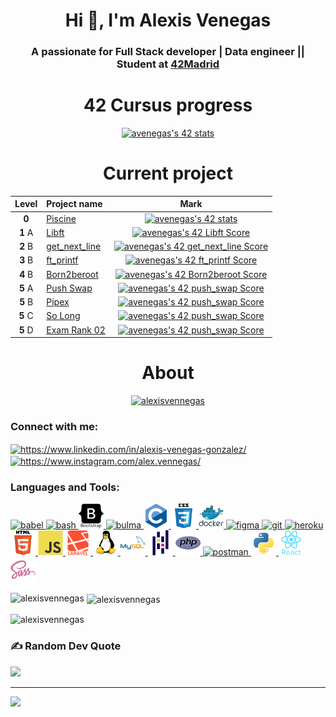 <h1 align="center">Hi 👋, I'm Alexis Venegas</h1>
<h3 align="center">A passionate for Full Stack developer | Data engineer || Student at  <a href="https://www.42madrid.com/" align="center">42Madrid</a> </h3>

<h1 align="center">42 Cursus progress</h1>
<p align="center">
  <a href="https://github.com/oakoudad/badge42"><img src="https://badge.mediaplus.ma/greenbinary/avenegas?42Network=off&UM6P=off" alt="avenegas's 42 stats" /></a>
<h1 align="center">Current project</h1>

| Level | Project name | Mark |
|:-----:|:-------------|:----:|
| **0**  | [Piscine](https://github.com/AlexisVennegas/42Cursus-Progress/tree/main/piscine) | [![avenegas's 42 stats](https://badge42.vercel.app/api/v2/clfpu75wh007307lfao8al8hp/stats?cursusId=9&coalitionId=piscine)](https://github.com/JaeSeoKim/badge42)
| **1** A | [Libft](https://github.com/AlexisVennegas/42Cursus-Progress/tree/main/Libft) | [![avenegas's 42 Libft Score](https://badge42.vercel.app/api/v2/clfpu75wh007307lfao8al8hp/project/3017676)](https://github.com/JaeSeoKim/badge42)
| **2** B | [get_next_line](https://github.com/AlexisVennegas/42Cursus-Progress/tree/main/Libft) | [![avenegas's 42 get_next_line Score](https://badge42.vercel.app/api/v2/clfpu75wh007307lfao8al8hp/project/3052668)](https://github.com/JaeSeoKim/badge42)
| **3** B | [ft_printf](https://github.com/AlexisVennegas/42Cursus-Progress/tree/main/Libft) | [![avenegas's 42 ft_printf Score](https://badge42.vercel.app/api/v2/clfpu75wh007307lfao8al8hp/project/3066239)](https://github.com/JaeSeoKim/badge42)
| **4** B | [Born2beroot](https://github.com/AlexisVennegas/42Cursus-Progress/tree/main/Libft) | [![avenegas's 42 Born2beroot Score](https://badge42.vercel.app/api/v2/clfpu75wh007307lfao8al8hp/project/3074359)](https://github.com/JaeSeoKim/badge42)
| **5** A | [Push Swap](https://github.com/AlexisVennegas/42Cursus-Progress/tree/main/Libft) |[![avenegas's 42 push_swap Score](https://badge42.vercel.app/api/v2/clfpu75wh007307lfao8al8hp/project/3094177)](https://github.com/JaeSeoKim/badge42)
| **5** B | [Pipex](https://github.com/AlexisVennegas/42Cursus-Progress/tree/main/Libft) |[![avenegas's 42 push_swap Score](https://badge42.vercel.app/api/v2/clfpu75wh007307lfao8al8hp/project/3094177)](https://github.com/JaeSeoKim/badge42)
| **5** C | [So Long](https://github.com/AlexisVennegas/42Cursus-Progress/tree/main/Libft) |[![avenegas's 42 push_swap Score](https://badge42.vercel.app/api/v2/clfpu75wh007307lfao8al8hp/project/3094177)](https://github.com/JaeSeoKim/badge42)
| **5** D | [Exam Rank 02](https://github.com/AlexisVennegas/42Cursus-Progress/tree/main/Libft) |[![avenegas's 42 push_swap Score](https://badge42.vercel.app/api/v2/clfpu75wh007307lfao8al8hp/project/3094177)](https://github.com/JaeSeoKim/badge42)

  
<h1 align="center"> About </h1>

<p align="center">
  <a href="https://github.com/ryo-ma/github-profile-trophy" align="center">
    <img src="https://github-profile-trophy.vercel.app/?username=alexisvennegas" alt="alexisvennegas" />
  </a>
</p>

<h3 align="left">Connect with me:</h3>
<p align="left">
<a href="https://linkedin.com/in/https://www.linkedin.com/in/alexis-venegas-gonzalez/" target="blank"><img align="center" src="https://raw.githubusercontent.com/rahuldkjain/github-profile-readme-generator/master/src/images/icons/Social/linked-in-alt.svg" alt="https://www.linkedin.com/in/alexis-venegas-gonzalez/" height="30" width="40" /></a>
<a href="https://instagram.com/https://www.instagram.com/alex.vennegas/" target="blank"><img align="center" src="https://raw.githubusercontent.com/rahuldkjain/github-profile-readme-generator/master/src/images/icons/Social/instagram.svg" alt="https://www.instagram.com/alex.vennegas/" height="30" width="40" /></a>
</p>

<h3 align="left">Languages and Tools:</h3>
<p align="left"> <a href="https://babeljs.io/" target="_blank" rel="noreferrer"> <img src="https://www.vectorlogo.zone/logos/babeljs/babeljs-icon.svg" alt="babel" width="40" height="40"/> </a> <a href="https://www.gnu.org/software/bash/" target="_blank" rel="noreferrer"> <img src="https://www.vectorlogo.zone/logos/gnu_bash/gnu_bash-icon.svg" alt="bash" width="40" height="40"/> </a> <a href="https://getbootstrap.com" target="_blank" rel="noreferrer"> <img src="https://raw.githubusercontent.com/devicons/devicon/master/icons/bootstrap/bootstrap-plain-wordmark.svg" alt="bootstrap" width="40" height="40"/> </a> <a href="https://bulma.io/" target="_blank" rel="noreferrer"> <img src="https://raw.githubusercontent.com/gilbarbara/logos/804dc257b59e144eaca5bc6ffd16949752c6f789/logos/bulma.svg" alt="bulma" width="40" height="40"/> </a> <a href="https://www.cprogramming.com/" target="_blank" rel="noreferrer"> <img src="https://raw.githubusercontent.com/devicons/devicon/master/icons/c/c-original.svg" alt="c" width="40" height="40"/> </a> <a href="https://www.w3schools.com/css/" target="_blank" rel="noreferrer"> <img src="https://raw.githubusercontent.com/devicons/devicon/master/icons/css3/css3-original-wordmark.svg" alt="css3" width="40" height="40"/> </a> <a href="https://www.docker.com/" target="_blank" rel="noreferrer"> <img src="https://raw.githubusercontent.com/devicons/devicon/master/icons/docker/docker-original-wordmark.svg" alt="docker" width="40" height="40"/> </a> <a href="https://www.figma.com/" target="_blank" rel="noreferrer"> <img src="https://www.vectorlogo.zone/logos/figma/figma-icon.svg" alt="figma" width="40" height="40"/> </a> <a href="https://git-scm.com/" target="_blank" rel="noreferrer"> <img src="https://www.vectorlogo.zone/logos/git-scm/git-scm-icon.svg" alt="git" width="40" height="40"/> </a> <a href="https://heroku.com" target="_blank" rel="noreferrer"> <img src="https://www.vectorlogo.zone/logos/heroku/heroku-icon.svg" alt="heroku" width="40" height="40"/> </a> <a href="https://www.w3.org/html/" target="_blank" rel="noreferrer"> <img src="https://raw.githubusercontent.com/devicons/devicon/master/icons/html5/html5-original-wordmark.svg" alt="html5" width="40" height="40"/> </a> <a href="https://developer.mozilla.org/en-US/docs/Web/JavaScript" target="_blank" rel="noreferrer"> <img src="https://raw.githubusercontent.com/devicons/devicon/master/icons/javascript/javascript-original.svg" alt="javascript" width="40" height="40"/> </a> <a href="https://laravel.com/" target="_blank" rel="noreferrer"> <img src="https://raw.githubusercontent.com/devicons/devicon/master/icons/laravel/laravel-plain-wordmark.svg" alt="laravel" width="40" height="40"/> </a> <a href="https://www.linux.org/" target="_blank" rel="noreferrer"> <img src="https://raw.githubusercontent.com/devicons/devicon/master/icons/linux/linux-original.svg" alt="linux" width="40" height="40"/> </a> <a href="https://www.mysql.com/" target="_blank" rel="noreferrer"> <img src="https://raw.githubusercontent.com/devicons/devicon/master/icons/mysql/mysql-original-wordmark.svg" alt="mysql" width="40" height="40"/> </a> <a href="https://pandas.pydata.org/" target="_blank" rel="noreferrer"> <img src="https://raw.githubusercontent.com/devicons/devicon/2ae2a900d2f041da66e950e4d48052658d850630/icons/pandas/pandas-original.svg" alt="pandas" width="40" height="40"/> </a> <a href="https://www.php.net" target="_blank" rel="noreferrer"> <img src="https://raw.githubusercontent.com/devicons/devicon/master/icons/php/php-original.svg" alt="php" width="40" height="40"/> </a> <a href="https://postman.com" target="_blank" rel="noreferrer"> <img src="https://www.vectorlogo.zone/logos/getpostman/getpostman-icon.svg" alt="postman" width="40" height="40"/> </a> <a href="https://www.python.org" target="_blank" rel="noreferrer"> <img src="https://raw.githubusercontent.com/devicons/devicon/master/icons/python/python-original.svg" alt="python" width="40" height="40"/> </a> <a href="https://reactjs.org/" target="_blank" rel="noreferrer"> <img src="https://raw.githubusercontent.com/devicons/devicon/master/icons/react/react-original-wordmark.svg" alt="react" width="40" height="40"/> </a> <a href="https://sass-lang.com" target="_blank" rel="noreferrer"> <img src="https://raw.githubusercontent.com/devicons/devicon/master/icons/sass/sass-original.svg" alt="sass" width="40" height="40"/> </a> </p>

<p><img align="left" src="https://github-readme-stats.vercel.app/api/top-langs?username=alexisvennegas&show_icons=true&locale=en&layout=compact" alt="alexisvennegas" /></p>

<p>&nbsp;<img align="center" src="https://github-readme-stats.vercel.app/api?username=alexisvennegas&show_icons=true&locale=en" alt="alexisvennegas" /></p>

<p><img align="center" src="https://github-readme-streak-stats.herokuapp.com/?user=alexisvennegas&" alt="alexisvennegas" /></p>

### ✍️ Random Dev Quote
![](https://quotes-github-readme.vercel.app/api?type=horizontal&theme=light)

---
[![](https://visitcount.itsvg.in/api?id=AlexisVennegas&icon=0&color=0)](https://visitcount.itsvg.in)
